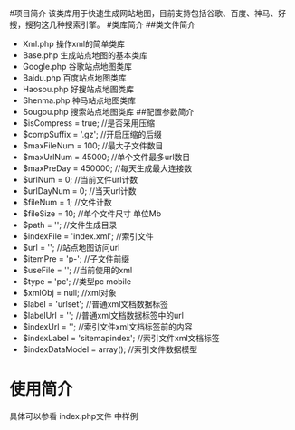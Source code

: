 #项目简介
该类库用于快速生成网站地图，目前支持包括谷歌、百度、神马、好搜，搜狗这几种搜索引擎。
#类库简介
##类文件简介
* Xml.php  操作xml的简单类库
* Base.php 生成站点地图的基本类库
* Google.php 谷歌站点地图类库
* Baidu.php 百度站点地图类库
* Haosou.php 好搜站点地图类库
* Shenma.php 神马站点地图类库
* Sougou.php 搜索站点地图类库
##配置参数简介
* $isCompress = true;           //是否采用压缩
* $compSuffix = '.gz';          //开启压缩的后缀
* $maxFileNum = 100;            //最大子文件数目
* $maxUrlNum = 45000;           //单个文件最多url数目
* $maxPreDay = 450000;          //每天生成最大连接数
* $urlNum = 0;                  //当前文件url计数
* $urlDayNum = 0;               //当天url计数
* $fileNum = 1;                 //文件计数
* $fileSize = 10;               //单个文件尺寸  单位Mb
* $path = '';                   //文件生成目录
* $indexFile = 'index.xml';     //索引文件
* $url = '';                    //站点地图访问url
* $itemPre = 'p-';              //子文件前缀
* $useFile = '';                //当前使用的xml
* $type = 'pc';                 //类型pc mobile
* $xmlObj = null;               //xml对象
* $label = 'urlset';            //普通xml文档数据标签
* $labelUrl = '';               //普通xml文档数据标签中的url
* $indexUrl = '';               //索引文件xml文档标签前的内容
* $indexLabel = 'sitemapindex'; //索引文件xml文档标签
* $indexDataModel = array();    //索引文件数据模型
# 使用简介
具体可以参看 index.php文件 中样例


